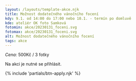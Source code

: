 ```yaml
---
layout: /layouts/template-akce.njk
title: Možnost dodatečného vánočního focení
kdy: 9.1. od 14:00 do 17:00 nebo 10.1. - termín po domluvě
kde: ateliér OK foto Samková
fotomin: akce/20230131_foceni.svg
fotomax: akce/20230131_foceni.svg
alt: Možnost dodatečného vánočního focení
tags: akce
---
```


*Cena:* 500Kč / 3 fotky

Na akci je nutné se přihlásit.

{% include 'partials/btn-apply.njk' %}